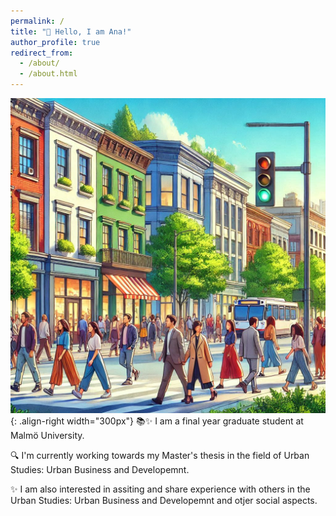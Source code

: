 ```yaml
---
permalink: /
title: "👋 Hello, I am Ana!"
author_profile: true
redirect_from: 
  - /about/
  - /about.html
---
```





![Illustration of combining vision and language modalities](/images/image_to_text_vis..png){: .align-right width="300px"}
📚✨ I am a final year graduate student at Malmö University.

🔍 I'm currently working towards my Master's thesis in the field of Urban Studies: Urban Business and Developemnt.

✨ I am also interested in assiting and share experience with others in the Urban Studies: Urban Business and Developemnt and otjer social aspects. 
